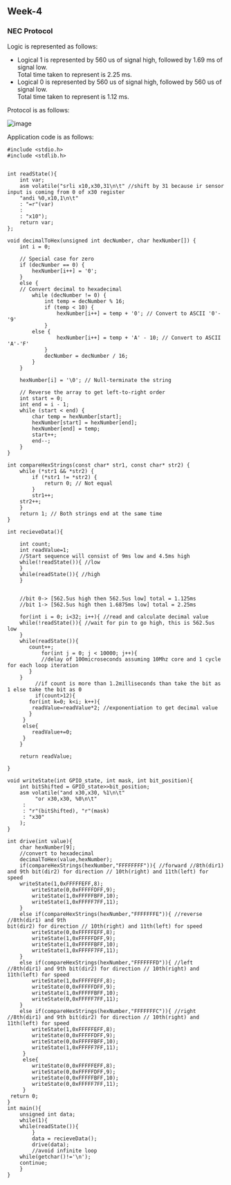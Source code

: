 ## Week-4
### NEC Protocol 

Logic is represented as follows: 
  - Logical 1 is represented by 560 us of signal high, followed by 1.69 ms of signal low.    
    Total time taken to represent is 2.25 ms.
  - Logical 0 is represented by 560 us of signal high, followed by 560 us of signal low.     
    Total time taken to represent is 1.12 ms.
    
Protocol is as follows:

   ![image](https://github.com/VamsiKaparthi/riscv-hdp/assets/89274263/a42e843f-a883-415b-ad14-75bcf6ee9520)

Application code is as follows: 
      
    #include <stdio.h>
    #include <stdlib.h>


    int readState(){
        int var;
        asm volatile("srli x10,x30,31\n\t" //shift by 31 because ir sensor input is coming from 0 of x30 register
	    "andi %0,x10,1\n\t"
	    : "=r"(var)
	    :
	    : "x10");
        return var;
    };

    void decimalToHex(unsigned int decNumber, char hexNumber[]) {
    	int i = 0;
    
    	// Special case for zero
    	if (decNumber == 0) {
        	hexNumber[i++] = '0';
    	} 
     	else {
        // Convert decimal to hexadecimal
        	while (decNumber != 0) {
            	int temp = decNumber % 16;
            	if (temp < 10) {
                	hexNumber[i++] = temp + '0'; // Convert to ASCII '0'-'9'
            	} 
	     	else {
                	hexNumber[i++] = temp + 'A' - 10; // Convert to ASCII 'A'-'F'
            	}
            	decNumber = decNumber / 16;
        	}
    	}

    	hexNumber[i] = '\0'; // Null-terminate the string

    	// Reverse the array to get left-to-right order
    	int start = 0;
    	int end = i - 1;
    	while (start < end) {
        	char temp = hexNumber[start];
        	hexNumber[start] = hexNumber[end];
        	hexNumber[end] = temp;
        	start++;
        	end--;
    	}
	}

    int compareHexStrings(const char* str1, const char* str2) {
        while (*str1 && *str2) {
            if (*str1 != *str2) {
                return 0; // Not equal
            }
            str1++;
        str2++;
        }
        return 1; // Both strings end at the same time
    }

    int recieveData(){

        int count;
        int readValue=1;
        //Start sequence will consist of 9ms low and 4.5ms high
        while(!readState()){ //low
        }
        while(readState()){ //high
        }

    
        //bit 0-> [562.5us high then 562.5us low] total = 1.125ms
        //bit 1-> [562.5us high then 1.6875ms low] total = 2.25ms

        for(int i = 0; i<32; i++){ //read and calculate decimal value
	    while(!readState()){ //wait for pin to go high, this is 562.5us low
	    }    
	    while(readState()){
	       count++;
               for(int j = 0; j < 10000; j++){
               //delay of 100microseconds assuming 10Mhz core and 1 cycle for each loop iteration		
	       }
	    }
             //if count is more than 1.2milliseconds than take the bit as 1 else take the bit as 0
             if(count>12){
	       for(int k=0; k<i; k++){
		    readValue=readValue*2; //exponentiation to get decimal value
	       }
	     }
	     else{
	        readValue+=0;
	     }	
        }

        return readValue;
    
    }

    void writeState(int GPIO_state, int mask, int bit_position){
        int bitShifted = GPIO_state>>bit_position;	
        asm volatile("and x30,x30, %1\n\t"
	    	 "or x30,x30, %0\n\t"
		 :
		 : "r"(bitShifted), "r"(mask)
		 : "x30"
        );
    }

    int drive(int value){
        char hexNumber[9];
        //convert to hexadecimal
        decimalToHex(value,hexNumber);
        if(compareHexStrings(hexNumber,"FFFFFFFF")){ //forward //8th(dir1) and 9th bit(dir2) for direction // 10th(right) and 11th(left) for speed
		writeState(1,0xFFFFFEFF,8);
	    	writeState(0,0xFFFFFDFF,9);
	    	writeState(1,0xFFFFFBFF,10);
	    	writeState(1,0xFFFFF7FF,11);
        }
        else if(compareHexStrings(hexNumber,"FFFFFFFE")){ //reverse //8th(dir1) and 9th 
    bit(dir2) for direction // 10th(right) and 11th(left) for speed
	    	writeState(0,0xFFFFFEFF,8);
	    	writeState(1,0xFFFFFDFF,9);
	    	writeState(1,0xFFFFFBFF,10);
	    	writeState(1,0xFFFFF7FF,11);
        }
        else if(compareHexStrings(hexNumber,"FFFFFFFD")){ //left //8th(dir1) and 9th bit(dir2) for direction // 10th(right) and 11th(left) for speed
	    	writeState(1,0xFFFFFEFF,8);
	    	writeState(0,0xFFFFFDFF,9);
	    	writeState(1,0xFFFFFBFF,10);
	    	writeState(0,0xFFFFF7FF,11);
        }
        else if(compareHexStrings(hexNumber,"FFFFFFFC")){ //right //8th(dir1) and 9th bit(dir2) for direction // 10th(right) and 11th(left) for speed
	     	writeState(1,0xFFFFFEFF,8);
	     	writeState(0,0xFFFFFDFF,9);
	     	writeState(0,0xFFFFFBFF,10);
	    	writeState(1,0xFFFFF7FF,11);
         }
         else{
	     	writeState(0,0xFFFFFEFF,8);
	    	writeState(0,0xFFFFFDFF,9);
	     	writeState(0,0xFFFFFBFF,10);
	     	writeState(0,0xFFFFF7FF,11);
         }
	 return 0;
    }
    int main(){
        unsigned int data;
        while(1){
		while(readState()){
	    	}
	    	data = recieveData();
	    	drive(data);
      		//avoid infinite loop
		while(getchar()!='\n');
  		continue;
        }
    }

